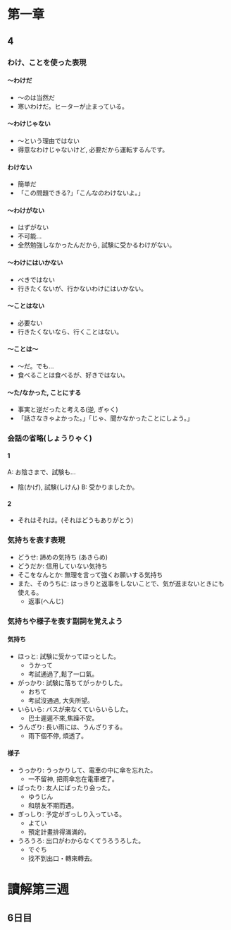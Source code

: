 
# 第一章

## 4

### わけ、ことを使った表現

#### 〜わけだ 
- 〜のは当然だ
- 寒いわけだ。ヒーターが止まっている。

#### 〜わけじゃない 
- 〜という理由ではない 
- 得意なわけじゃないけど, 必要だから運転するんです。

#### わけない 
- 簡単だ 
- 「この問題できる?」「こんなのわけないよ。」

#### 〜わけがない 
- はずがない
- 不可能...
- 全然勉強しなかったんだから, 試験に受かるわけがない。

#### 〜わけにはいかない
- べきではない
- 行きたくないが、行かないわけにはいかない。

#### ～ことはない
- 必要ない
- 行きたくないなら、行くことはない。

#### 〜ことは〜 
- 〜だ。でも...
- 食べることは食べるが、好きではない。

#### 〜た/なかった, ことにする 
- 事実と逆だったと考える(逆, ぎゃく)
- 「話さなきゃよかった。」「じゃ、聞かなかったことにしよう。」

### 会話の省略(しょうりゃく)

#### 1
A: お陰さまで、試験も...
  - 陰(かげ), 試験(しけん)
B: 受かりましたか。

#### 2 
- それはそれは。(それはどうもありがとう)

### 気持ちを表す表現

- どうせ: 諦めの気持ち (あきらめ)
- どうだか: 信用していない気持ち
- そこをなんとか: 無理を言って強くお願いする気持ち
- また、そのうちに: はっきりと返事をしないことで、気が進まないときにも使える。
  - 返事(へんじ)

### 気持ちや様子を表す副詞を覚えよう

#### 気持ち

- ほっと: 試験に受かってほっとした。
  - うかって
  - 考試通過了,鬆了一口氣。
- がっかり: 試験に落ちてがっかりした。
  - おちて
  - 考試沒通過, 大失所望。
- いらいら: バスが来なくていらいらした。
  - 巴士遲遲不來,焦躁不安。
- うんざり: 長い雨には、うんざりする。
  - 雨下個不停, 煩透了。

#### 様子

- うっかり: うっかりして、電車の中に傘を忘れた。
  - 一不留神, 把雨傘忘在電車裡了。
- ばったり: 友人にばったり会った。
  - ゆうじん
  - 和朋友不期而遇。
- ぎっしり: 予定がぎっしり入っている。
  - よてい
  - 預定計畫排得滿滿的。
- うろうろ: 出口がわからなくてうろうろした。 
  - でぐち
  - 找不到出口・轉來轉去。

# 讀解第三週

## 6日目

### 
